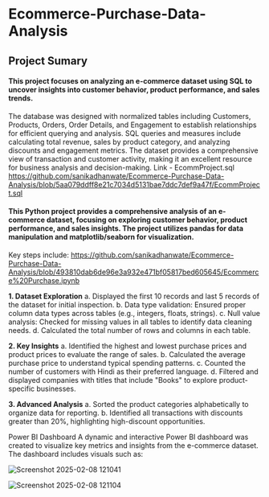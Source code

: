# Ecommerce-Purchase-Data-Analysis
## Project Sumary 
#### This project focuses on analyzing an e-commerce dataset using **SQL** to uncover insights into customer behavior, product performance, and sales trends. 
The database was designed with normalized tables including Customers, Products, Orders, Order Details, and Engagement to establish relationships for efficient querying and analysis. SQL queries and measures include calculating total revenue, sales by product category, and analyzing discounts and engagement metrics. The dataset provides a comprehensive view of transaction and customer activity, making it an excellent resource for business analysis and decision-making.
Link - EcommProject.sql 
https://github.com/sanikadhanwate/Ecommerce-Purchase-Data-Analysis/blob/5aa079ddff8e21c7034d5131bae7ddc7def9a47f/EcommProject.sql

#### This Python project provides a comprehensive analysis of an e-commerce dataset, focusing on exploring customer behavior, product performance, and sales insights. The project utilizes pandas for data manipulation and matplotlib/seaborn for visualization. 
Key steps include: https://github.com/sanikadhanwate/Ecommerce-Purchase-Data-Analysis/blob/493810dab6de96e3a932e471bf05817bed605645/Ecommerce%20Purchase.ipynb

**1. Dataset Exploration**
a. Displayed the first 10 records and last 5 records of the dataset for initial inspection.
b. Data type validation: Ensured proper column data types across tables (e.g., integers, floats, strings).
c. Null value analysis: Checked for missing values in all tables to identify data cleaning needs.
d. Calculated the total number of rows and columns in each table.

**2. Key Insights**
a. Identified the highest and lowest purchase prices and product prices to evaluate the range of sales.
b. Calculated the average purchase price to understand typical spending patterns.
c. Counted the number of customers with Hindi as their preferred language.
d. Filtered and displayed companies with titles that include "Books" to explore product-specific businesses.

**3. Advanced Analysis**
a. Sorted the product categories alphabetically to organize data for reporting.
b. Identified all transactions with discounts greater than 20%, highlighting high-discount opportunities.

Power BI Dashboard
A dynamic and interactive Power BI dashboard was created to visualize key metrics and insights from the e-commerce dataset. The dashboard includes visuals such as:

![Screenshot 2025-02-08 121041](https://github.com/user-attachments/assets/e7bb2791-69da-4af8-8d56-cf4ceef59bb3)

![Screenshot 2025-02-08 121104](https://github.com/user-attachments/assets/8632911a-13c5-4796-8136-2b95b79fec2b)
